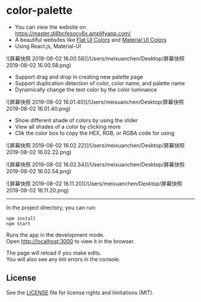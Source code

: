 # color-palette
* You can view the website on https://master.dj8bcfesocy8x.amplifyapp.com/
* A beautiful websites like [Flat UI Colors](flatuicolors.com) and [Material UI Colors](materialuicolors.co)
* Using React.js, Material-UI

![屏幕快照 2019-08-02 16.00.58](/Users/meixuanchen/Desktop/屏幕快照 2019-08-02 16.00.58.png)

* Support drag and drop in creating new palette page
* Support duplication detection of color, color name, and palette name
* Dynamically change the text color by the color luminance 

![屏幕快照 2019-08-02 16.01.40](/Users/meixuanchen/Desktop/屏幕快照 2019-08-02 16.01.40.png)

* Show different shade of colors by using the slider
* View all shades of a color by clicking more
* Clik the color box to copy the HEX, RGB, or RGBA code for using

![屏幕快照 2019-08-02 16.02.22](/Users/meixuanchen/Desktop/屏幕快照 2019-08-02 16.02.22.png)

![屏幕快照 2019-08-02 16.02.54](/Users/meixuanchen/Desktop/屏幕快照 2019-08-02 16.02.54.png)

![屏幕快照 2019-08-02 16.11.20](/Users/meixuanchen/Desktop/屏幕快照 2019-08-02 16.11.20.png)

---

In the project directory, you can run:

`npm install`<br>`npm start`

Runs the app in the development mode.<br>Open [http://localhost:3000](http://localhost:3000) to view it in the browser.

The page will reload if you make edits.<br>
You will also see any lint errors in the console.



## License

See the [LICENSE](License.md) file for license rights and limitations (MIT).

